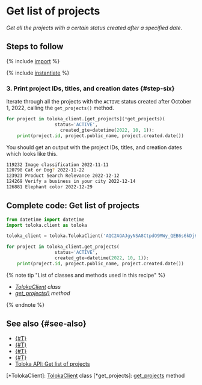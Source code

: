 # Get list of projects

_Get all the projects with a certain status created after a specified date._

## Steps to follow

{% include [import](../_includes/recipes/import.md) %}

{% include [instantiate](../_includes/recipes/instantiate.md) %}

### 3. Print project IDs, titles, and creation dates {#step-six}

Iterate through all the projects with the `ACTIVE` status created after October 1, 2022, calling the `get_projects()` method.

```python
for project in toloka_client.[get_projects](*get_projects)(
                  status='ACTIVE',
                    created_gte=datetime(2022, 10, 1)):
    print(project.id, project.public_name, project.created.date())
```

You should get an output with the project IDs, titles, and creation dates which looks like this.

```bash
119232 Image classification 2022-11-11
120798 Cat or Dog? 2022-11-22
123923 Product Search Relevance 2022-12-12
124269 Verify a business in your city 2022-12-14
126881 Elephant color 2022-12-29
```

## Complete code: Get list of projects

```python
from datetime import datetime
import toloka.client as toloka

toloka_client = toloka.TolokaClient('AQC2AGAJgyNSA8CtpdO9MWy_QEB6s6kDjHUoElE', 'PRODUCTION')

for project in toloka_client.get_projects(
                  status='ACTIVE',
                  created_gte=datetime(2022, 10, 1)):
    print(project.id, project.public_name, project.created.date())
```

{% note tip "List of classes and methods used in this recipe" %}

- _[TolokaClient](../reference/toloka.client.TolokaClient.md) class_
- _[get_projects()](../reference/toloka.client.TolokaClient.get_projects.md) method_

{% endnote %}

## See also {#see-also}

- [{#T}](../../guide/concepts/overview.md)
- [{#T}](./learn-basics.md)
- [{#T}](./use-cases.md)
- [{#T}](./get-project-by-id.md)
- [Toloka API: Get list of projects](https://toloka.ai/docs/api/api-reference/#get-/projects)

[*TolokaClient]: [TolokaClient](../reference/toloka.client.TolokaClient.md) class
[*get_projects]: [get_projects](../reference/toloka.client.TolokaClient.get_projects.md) method
